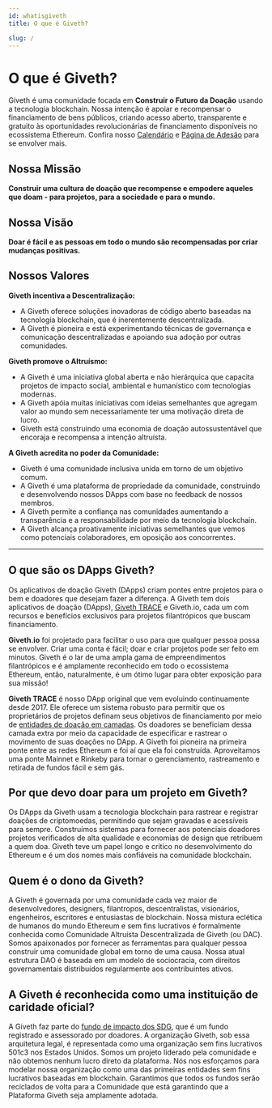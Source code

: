 ```yaml
---
id: whatisgiveth
title: O que é Giveth?

slug: /
---
```


# O que é Giveth?

Giveth é uma comunidade focada em **Construir o Futuro da Doação** usando a tecnologia blockchain. Nossa intenção é apoiar e recompensar o financiamento de bens públicos, criando acesso aberto, transparente e gratuito às oportunidades revolucionárias de financiamento disponíveis no ecossistema Ethereum. Confira nosso [Calendário](https://calendar.google.com/calendar/u/1?cid=Z2l2ZXRoZG90aW9AZ21haWwuY29t) e [Página de Adesão](https://giveth.io/join) para se envolver mais.

## Nossa Missão

**Construir uma cultura de doação que recompense e empodere aqueles que doam - para projetos, para a sociedade e para o mundo.**

## Nossa Visão

**Doar é fácil e as pessoas em todo o mundo são recompensadas por criar mudanças positivas.**

## Nossos Valores

**Giveth incentiva a Descentralização:**

* A Giveth oferece soluções inovadoras de código aberto baseadas na tecnologia blockchain, que é inerentemente descentralizada.
* A Giveth é pioneira e está experimentando técnicas de governança e comunicação descentralizadas e apoiando sua adoção por outras comunidades.

**Giveth promove o Altruísmo:**

* A Giveth é uma iniciativa global aberta e não hierárquica que capacita projetos de impacto social, ambiental e humanístico com tecnologias modernas.
* A Giveth apóia muitas iniciativas com ideias semelhantes que agregam valor ao mundo sem necessariamente ter uma motivação direta de lucro.
* Giveth está construindo uma economia de doação autossustentável que encoraja e recompensa a intenção altruísta.

**A Giveth acredita no poder da Comunidade:**

* Giveth é uma comunidade inclusiva unida em torno de um objetivo comum.
* A Giveth é uma plataforma de propriedade da comunidade, construindo e desenvolvendo nossos DApps com base no feedback de nossos membros.
* A Giveth permite a confiança nas comunidades aumentando a transparência e a responsabilidade por meio da tecnologia blockchain.
* A Giveth alcança proativamente iniciativas semelhantes que vemos como potenciais colaboradores, em oposição aos concorrentes.

---

## O que são os DApps Giveth?

Os aplicativos de doação Giveth (DApps) criam pontes entre projetos para o bem e doadores que desejam fazer a diferença. A Giveth tem dois aplicativos de doação (DApps), [Giveth TRACE](http://trace.giveth.io/) e Giveth.io, cada um com recursos e benefícios exclusivos para projetos filantrópicos que buscam financiamento.

**Giveth.io** foi projetado para facilitar o uso para que qualquer pessoa possa se envolver. Criar uma conta é fácil; doar e criar projetos pode ser feito em minutos. Giveth é o lar de uma ampla gama de empreendimentos filantrópicos e é amplamente reconhecido em todo o ecossistema Ethereum, então, naturalmente, é um ótimo lugar para obter exposição para sua missão!

**Giveth TRACE** é nosso DApp original que vem evoluindo continuamente desde 2017. Ele oferece um sistema robusto para permitir que os proprietários de projetos definam seus objetivos de financiamento por meio de [entidades de doação em camadas](https://docs.giveth.io/dapps/entitiesAndRoles). Os doadores se beneficiam dessa camada extra por meio da capacidade de especificar e rastrear o movimento de suas doações no DApp. A Giveth foi pioneira na primeira ponte entre as redes Ethereum e foi aí que ela foi construída. Aproveitamos uma ponte Mainnet e Rinkeby para tornar o gerenciamento, rastreamento e retirada de fundos fácil e sem gás.

## Por que devo doar para um projeto em Giveth?

Os DApps da Giveth usam a tecnologia blockchain para rastrear e registrar doações de criptomoedas, permitindo que sejam gravadas e acessíveis para sempre. Construímos sistemas para fornecer aos potenciais doadores projetos verificados de alta qualidade e economias de design que retribuem a quem doa. Giveth teve um papel longo e crítico no desenvolvimento do Ethereum e é um dos nomes mais confiáveis na comunidade blockchain.

## Quem é o dono da Giveth?

A Giveth é governada por uma comunidade cada vez maior de desenvolvedores, designers, filantropos, descentralistas, visionários, engenheiros, escritores e entusiastas de blockchain. Nossa mistura eclética de humanos do mundo Ethereum e sem fins lucrativos é formalmente conhecida como Comunidade Altruísta Descentralizada de Giveth (ou DAC). Somos apaixonados por fornecer as ferramentas para qualquer pessoa construir uma comunidade global em torno de uma causa. Nossa atual estrutura DAO é baseada em um modelo de sociocracia, com direitos governamentais distribuídos regularmente aos contribuintes ativos.

## A Giveth é reconhecida como uma instituição de caridade oficial?

A Giveth faz parte do [fundo de impacto dos SDG](https://www.sdgimpactfund.org/), que é um fundo registrado e assessorado por doadores. A organização Giveth, sob essa arquitetura legal, é representada como uma organização sem fins lucrativos 501c3 nos Estados Unidos. Somos um projeto liderado pela comunidade e não obtemos nenhum lucro direto da plataforma. Nós nos esforçamos para modelar nossa organização como uma das primeiras entidades sem fins lucrativos baseadas em blockchain. Garantimos que todos os fundos serão reciclados de volta para a Comunidade que está garantindo que a Plataforma Giveth seja amplamente adotada.